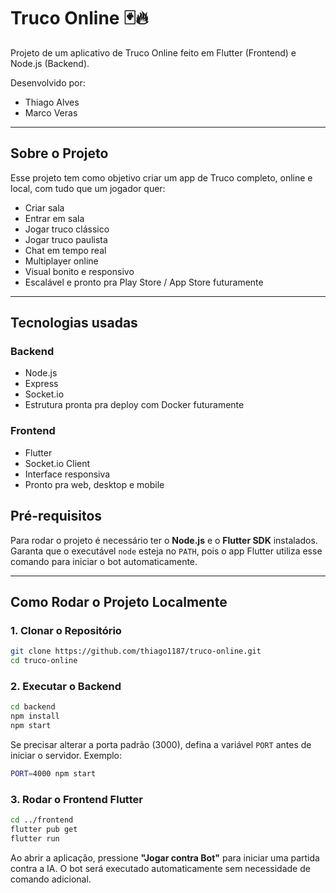 # Truco Online 🃏🔥

Projeto de um aplicativo de Truco Online feito em Flutter (Frontend) e Node.js (Backend).

Desenvolvido por:  
- Thiago Alves  
- Marco Veras

---

## Sobre o Projeto

Esse projeto tem como objetivo criar um app de Truco completo, online e local, com tudo que um jogador quer:

- Criar sala
- Entrar em sala
- Jogar truco clássico
- Jogar truco paulista
- Chat em tempo real
- Multiplayer online
- Visual bonito e responsivo
- Escalável e pronto pra Play Store / App Store futuramente

---

## Tecnologias usadas

### Backend
- Node.js
- Express
- Socket.io
- Estrutura pronta pra deploy com Docker futuramente

### Frontend
- Flutter
- Socket.io Client
- Interface responsiva
- Pronto pra web, desktop e mobile

## Pré-requisitos

Para rodar o projeto é necessário ter o **Node.js** e o **Flutter SDK** instalados.
Garanta que o executável `node` esteja no `PATH`, pois o app Flutter utiliza esse
comando para iniciar o bot automaticamente.

---

## Como Rodar o Projeto Localmente

### 1. Clonar o Repositório

```bash
git clone https://github.com/thiago1187/truco-online.git
cd truco-online

```

### 2. Executar o Backend

```bash
cd backend
npm install
npm start
```
Se precisar alterar a porta padrão (3000), defina a variável `PORT` antes de iniciar o servidor. Exemplo:

```bash
PORT=4000 npm start
```

### 3. Rodar o Frontend Flutter

```bash
cd ../frontend
flutter pub get
flutter run
```

Ao abrir a aplicação, pressione **"Jogar contra Bot"** para iniciar uma partida
contra a IA. O bot será executado automaticamente sem necessidade de comando
adicional.

